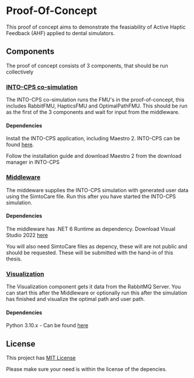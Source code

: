 # Proof-Of-Concept

This proof of concept aims to demonstrate the feasiability of Active Haptic Feedback (AHF) applied to dental simulators.


## Components

The proof of concept consists of 3 components, that should be run collectively

### [INTO-CPS co-simulation](src/DigitalTwin.Simulation)

The INTO-CPS co-simulation runs the FMU's in the proof-of-concept, this includes RabbitFMU, HapticsFMU and OptimalPathFMU. This should be run as the first of the 3 components and wait for input from the middleware.

#### Dependencies

Install the INTO-CPS application, including Maestro 2. INTO-CPS can be found [here](https://github.com/INTO-CPS-Association/into-cps-application/releases).

Follow the installation guide and download Maestro 2 from the download manager in INTO-CPS

### [Middleware](src/DigitalTwin.Middleware.DataInput)

The middeware supplies the INTO-CPS simulation with generated user data using the SimtoCare file. Run this after you have started the INTO-CPS simulation.

#### Dependencies

The middleware has .NET 6 Runtime as dependency. Download Visual Studio 2022 [here](https://visualstudio.microsoft.com/vs/)

You will also need SimtoCare files as depency, these will are not public and should be requested. These will be submitted with the hand-in of this thesis.

### [Visualization](src/DigitalTwin.Visualization)

The Visualization component gets it data from the RabbitMQ Server. You can start this after the Middleware or optionally run this after the simulation has finished and visualize the optimal path and user path.

#### Dependencies

Python 3.10.x - Can be found [here](https://www.python.org/downloads/release/python-3109/)




## License

This project has [MIT License](LICENSE)

Please make sure your need is within the license of the depencies.
